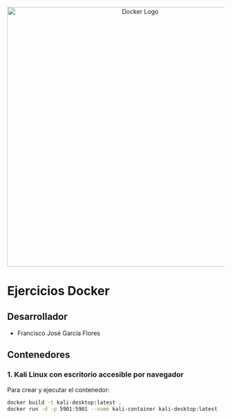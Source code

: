 <p align="center">
  <img src="https://1000logos.net/wp-content/uploads/2021/11/Docker-Logo-2013.png"  height="600px" alt="Docker Logo">
</p>

# Ejercicios Docker

## Desarrollador
- Francisco José García Flores

## Contenedores

### 1. Kali Linux con escritorio accesible por navegador

Para crear y ejecutar el contenedor:

```bash
docker build -t kali-desktop:latest .
docker run -d -p 5901:5901 --name kali-container kali-desktop:latest
```


